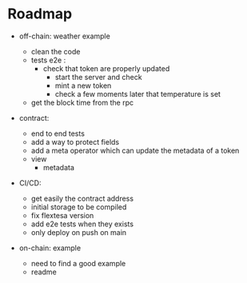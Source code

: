 # Roadmap

- off-chain: weather example
    - clean the code
    - tests e2e :
        - check that token are properly updated
            - start the server and check
            - mint a new token
            - check a few moments later that temperature is set
    - get the block time from the rpc

- contract:
    - end to end tests 
    - add a way to protect fields
    - add a meta operator which can update the metadata of a token
    - view
        - metadata

- CI/CD:
    - get easily the contract address
    - initial storage to be compiled
    - fix flextesa version
    - add e2e tests when they exists
    - only deploy on push on main

- on-chain: example
   - need to find a good example
   - readme